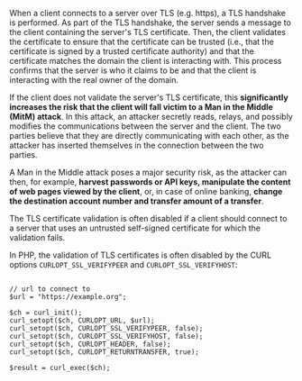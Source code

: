 When a client connects to a server over TLS (e.g. https), a TLS handshake is performed.
As part of the TLS handshake, the server sends a message to the client containing the server's TLS certificate.
Then, the client validates the certificate to ensure that the certificate can be trusted (i.e., that the certificate is signed by a trusted certificate authority) and that the certificate matches the domain the client is interacting with.
This process confirms that the server is who it claims to be and that the client is interacting with the real owner of the domain.

If the client does not validate the server's TLS certificate, this **significantly increases the risk that the client will fall victim to a Man in the Middle (MitM) attack**.
In this attack, an attacker secretly reads, relays, and possibly modifies the communications between the server and the client.
The two parties believe that they are directly communicating with each other, as the attacker has inserted themselves in the connection between the two parties.

A Man in the Middle attack poses a major security risk, as the attacker can then, for example, **harvest passwords or API keys, manipulate the content of web pages viewed by the client**, or, in case of online banking, **change the destination account number and transfer amount of a transfer**.

The TLS certificate validation is often disabled if a client should connect to a server that uses an untrusted self-signed certificate for which the validation fails.

In PHP, the validation of TLS certificates is often disabled by the CURL options `CURLOPT_SSL_VERIFYPEER` and `CURLOPT_SSL_VERIFYHOST`:

<pre class="language-php line-numbers" data-line="6-7"><code>
// url to connect to
$url = "https://example.org";

$ch = curl_init();
curl_setopt($ch, CURLOPT_URL, $url);
curl_setopt($ch, CURLOPT_SSL_VERIFYPEER, false);
curl_setopt($ch, CURLOPT_SSL_VERIFYHOST, false);
curl_setopt($ch, CURLOPT_HEADER, false);
curl_setopt($ch, CURLOPT_RETURNTRANSFER, true);

$result = curl_exec($ch);
</code></pre>
